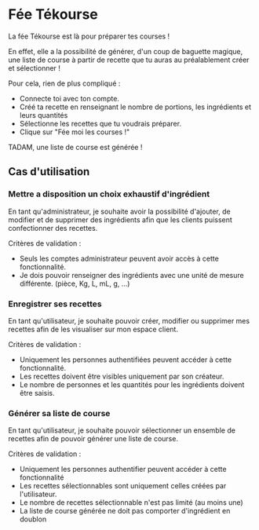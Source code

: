 # Fée Tékourse

La fée Tékourse est là pour préparer tes courses !

En effet, elle a la possibilité de générer, d'un coup de baguette magique, une liste de course à partir de recette que tu auras au préalablement créer et sélectionner !

Pour cela, rien de plus compliqué :
- Connecte toi avec ton compte.
- Créé ta recette en renseignant le nombre de portions, les ingrédients et leurs quantités
- Sélectionne les recettes que tu voudrais préparer.
- Clique sur "Fée moi les courses !"

TADAM, une liste de course est générée !

## Cas d'utilisation

### Mettre a disposition un choix exhaustif d'ingrédient
En tant qu'administrateur, je souhaite avoir la possibilité d'ajouter, de modifier et de supprimer des ingrédients afin que les clients puissent confectionner des recettes.

Critères de validation :
- Seuls les comptes administrateur peuvent avoir accès à cette fonctionnalité.
- Je dois pouvoir renseigner des ingrédients avec une unité de mesure différente. (pièce, Kg, L, mL, g, ...)

### Enregistrer ses recettes
En tant qu'utilisateur, je souhaite pouvoir créer, modifier ou supprimer mes recettes afin de les visualiser sur mon espace client.

Critères de validation :
- Uniquement les personnes authentifiées peuvent accéder à cette fonctionnalité.
- Les recettes doivent être visibles uniquement par son créateur.
- Le nombre de personnes et les quantités pour les ingrédients doivent être saisis.

### Générer sa liste de course
En tant qu'utilisateur, je souhaite pouvoir sélectionner un ensemble de recettes afin de pouvoir générer une liste de course.

Critères de validation :
- Uniquement les personnes authentifier peuvent accéder à cette fonctionnalité
- Les recettes sélectionnables sont uniquement celles créées par l'utilisateur.
- Le nombre de recettes sélectionnable n'est pas limité (au moins une)
- La liste de course générée ne doit pas comporter d'ingrédient en doublon
